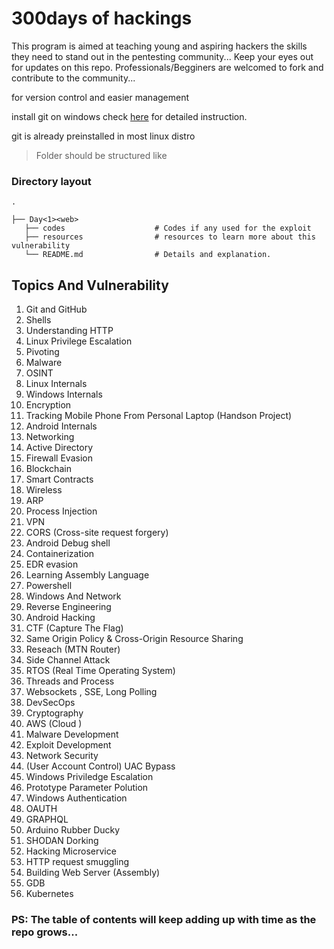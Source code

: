# 300days of hackings
This program is aimed at teaching young and aspiring hackers the skills they need to stand out in the pentesting community... 
Keep your eyes out for updates on this repo. Professionals/Begginers are welcomed to fork and contribute to the community...

for version control and easier management 

install git on windows 
check [here](https://phoenixnap.com/kb/how-to-install-git-windows) for detailed instruction.

git is already preinstalled in most linux distro

> Folder should be structured like

###  Directory layout

    .
    
    ├── Day<1><web>                 
       ├── codes                    # Codes if any used for the exploit
       ├── resources                # resources to learn more about this vulnerability
       └── README.md                # Details and explanation.



## Topics And Vulnerability
1. Git and GitHub 
2. Shells
3. Understanding HTTP
4. Linux Privilege Escalation
5. Pivoting 
6. Malware
7. OSINT
8. Linux Internals
9. Windows Internals
10. Encryption
11. Tracking Mobile Phone From Personal Laptop (Handson Project)
12. Android Internals
13. Networking
14. Active Directory
15. Firewall Evasion
16. Blockchain 
17. Smart Contracts 
18. Wireless
19. ARP 
20. Process Injection
21. VPN
22. CORS (Cross-site request forgery)
23. Android Debug shell
24. Containerization
25. EDR evasion
26. Learning Assembly Language
27. Powershell
28. Windows And Network
29. Reverse Engineering
30. Android Hacking
31. CTF (Capture The Flag)
32. Same Origin Policy & Cross-Origin Resource Sharing
33. Reseach (MTN Router)
34. Side Channel Attack
35. RTOS (Real Time Operating System)
36. Threads and Process
37. Websockets , SSE, Long Polling
38. DevSecOps
39. Cryptography
40. AWS (Cloud )
41. Malware Development
42. Exploit Development
43. Network Security
44. (User Account Control) UAC Bypass
45. Windows Priviledge Escalation
46. Prototype Parameter Polution
47. Windows Authentication
48. OAUTH
49. GRAPHQL
50. Arduino Rubber Ducky
51. SHODAN Dorking
52. Hacking Microservice
53. HTTP request smuggling
54. Building Web Server (Assembly)
55. GDB
56. Kubernetes

### PS: The table of contents will keep adding up with time as the repo grows...
